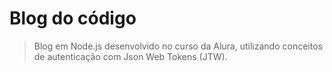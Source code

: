 # Blog do código

> Blog em Node.js desenvolvido no curso da Alura, utilizando conceitos de autenticação com Json Web Tokens (JTW).
